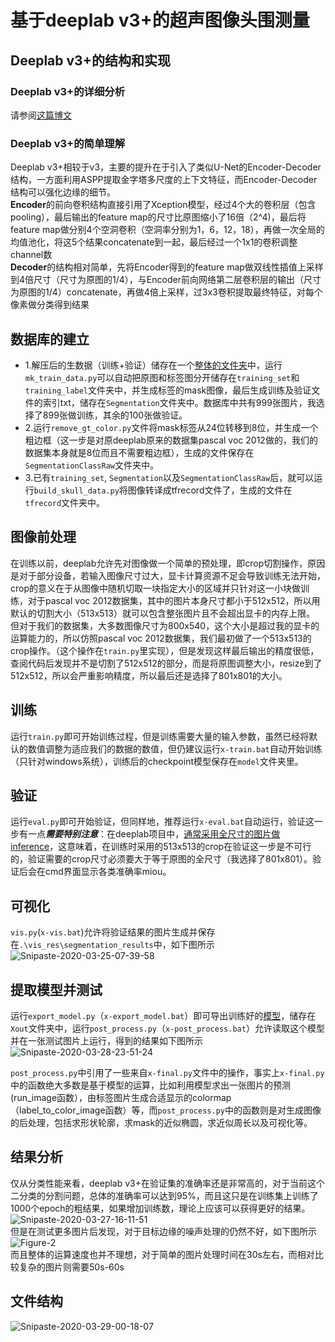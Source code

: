 # 基于deeplab v3+的超声图像头围测量

## Deeplab v3+的结构和实现
### Deeplab v3+的详细分析
请参阅[这篇博文](https://zhangbin0917.github.io/2018/06/03/Encoder-Decoder-with-Atrous-Separable-Convolution-for-Semantic-Image-Segmentation/)
### Deeplab v3+的简单理解
Deeplab v3+相较于v3，主要的提升在于引入了类似U-Net的Encoder-Decoder结构，一方面利用ASPP提取金字塔多尺度的上下文特征，而Encoder-Decoder结构可以强化边缘的细节。</br>
**Encoder**的前向卷积结构直接引用了Xception模型，经过4个大的卷积层（包含pooling），最后输出的feature map的尺寸比原图缩小了16倍（2^4)，最后将feature map做分别4个空洞卷积（空洞率分别为1，6，12，18），再做一次全局的均值池化，将这5个结果concatenate到一起，最后经过一个1x1的卷积调整channel数</br>
**Decoder**的结构相对简单，先将Encoder得到的feature map做双线性插值上采样到4倍尺寸（尺寸为原图的1/4），与Encoder前向网络第二层卷积层的输出（尺寸为原图的1/4）concatenate，再做4倍上采样，过3x3卷积提取最终特征，对每个像素做分类得到结果

## 数据库的建立
* 1.解压后的生数据（训练+验证）储存在一个[整体的文件夹](https://drive.google.com/open?id=1rWuVtATwO_Oe8vPIXIbwIkIeaB84zZr3)中，运行`mk_train_data.py`可以自动把原图和标签图分开储存在`training_set`和`training_label`文件夹中，并生成标签的mask图像，最后生成训练及验证文件的索引txt，储存在`Segmentation`文件夹中。数据库中共有999张图片，我选择了899张做训练，其余的100张做验证。
* 2.运行`remove_gt_color.py`文件将mask标签从24位转移到8位，并生成一个粗边框（这一步是对原deeplab原来的数据集pascal voc 2012做的，我们的数据集本身就是8位而且不需要粗边框），生成的文件保存在`SegmentationClassRaw`文件夹中。
* 3.已有`training_set`, `Segmentation`以及`SegmentationClassRaw`后，就可以运行`build_skull_data.py`将图像转译成tfrecord文件了，生成的文件在`tfrecord`文件夹中。

## 图像前处理
在训练以前，deeplab允许先对图像做一个简单的预处理，即crop切割操作，原因是对于部分设备，若输入图像尺寸过大，显卡计算资源不足会导致训练无法开始，crop的意义在于从图像中随机切取一块指定大小的区域并只针对这一小块做训练，对于pascal voc 2012数据集，其中的图片本身尺寸都小于512x512，所以用默认的切割大小（513x513）就可以包含整张图片且不会超出显卡的内存上限。
但对于我们的数据集，大多数图像尺寸为800x540，这个大小是超过我的显卡的运算能力的，所以仿照pascal voc 2012数据集，我们最初做了一个513x513的crop操作。（这个操作在`train.py`里实现），但是发现这样最后输出的精度很低，查阅代码后发现并不是切割了512x512的部分，而是将原图调整大小，resize到了512x512，所以会严重影响精度，所以最后还是选择了801x801的大小。

## 训练
运行`train.py`即可开始训练过程，但是训练需要大量的输入参数，虽然已经将默认的数值调整为适应我们的数据的数值，但仍建议运行`x-train.bat`自动开始训练（只针对windows系统），训练后的checkpoint模型保存在`model`文件夹里。

## 验证
运行`eval.py`即可开始验证，但同样地，推荐运行`x-eval.bat`自动运行，验证这一步有一点***需要特别注意***：在deeplab项目中，[通常采用全尺寸的图片做inference](https://github.com/tensorflow/models/issues/3939)，这意味着，在训练时采用的513x513的crop在验证这一步是不可行的，验证需要的crop尺寸必须要大于等于原图的全尺寸（我选择了801x801）。验证后会在cmd界面显示各类准确率miou。

## 可视化
`vis.py`(`x-vis.bat`)允许将验证结果的图片生成并保存在`.\vis_res\segmentation_results`中，如下图所示</br>
<img src="https://i.ibb.co/SBtx15S/Snipaste-2020-03-25-07-39-58.jpg" alt="Snipaste-2020-03-25-07-39-58" border="0"></br>

## 提取模型并测试
运行`export_model.py`（`x-export_model.bat`）即可导出训练好的[模型](https://drive.google.com/open?id=1aoTMrdQW2ogQ9hxaU0F1O9Fr0AlT4TWl)，储存在`Xout`文件夹中，运行`post_process.py`（`x-post_process.bat`）允许读取这个模型并在一张测试图片上运行，得到的结果如下图所示</br>
<img src="https://i.ibb.co/zN9LXdG/Snipaste-2020-03-28-23-51-24.jpg" alt="Snipaste-2020-03-28-23-51-24" border="0"></br>

`post_process.py`中引用了一些来自`x-final.py`文件中的操作，事实上`x-final.py`中的函数绝大多数是基于模型的运算，比如利用模型求出一张图片的预测(run_image函数），由标签图片生成合适显示的colormap（label_to_color_image函数）等，而`post_process.py`中的函数则是对生成图像的后处理，包括求形状轮廓，求mask的近似椭圆，求近似周长以及可视化等。

## 结果分析
仅从分类性能来看，deeplab v3+在验证集的准确率还是非常高的，对于当前这个二分类的分割问题，总体的准确率可以达到95%，而且这只是在训练集上训练了1000个epoch的粗结果，如果增加训练数，理论上应该可以获得更好的结果。</br>
<img src="https://i.ibb.co/XywDYP8/Snipaste-2020-03-27-16-11-51.jpg" alt="Snipaste-2020-03-27-16-11-51" border="0"></br>
但是在测试更多图片后发现，对于目标边缘的噪声处理的仍然不好，如下图所示</br>
<img src="https://i.ibb.co/SRZshLs/Figure-2.png" alt="Figure-2" border="0"></br>
而且整体的运算速度也并不理想，对于简单的图片处理时间在30s左右，而相对比较复杂的图片则需要50s-60s

## 文件结构
<img src="https://i.ibb.co/nfgfGkp/Snipaste-2020-03-29-00-18-07.jpg" alt="Snipaste-2020-03-29-00-18-07" border="0">
